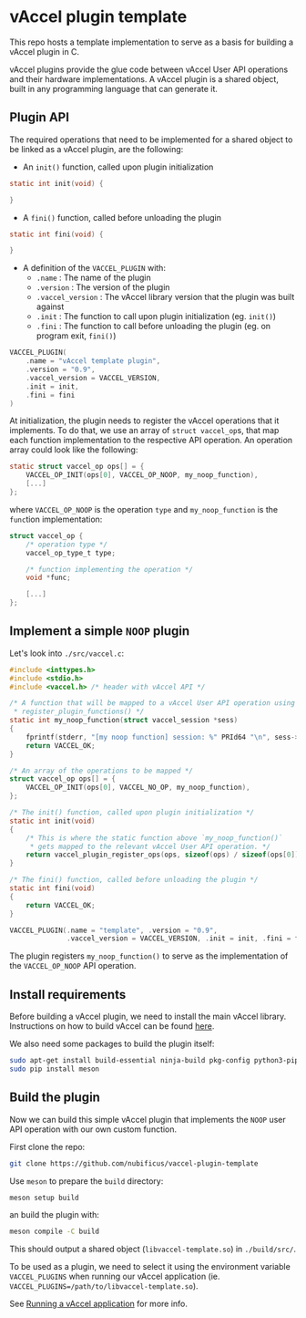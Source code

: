 # vAccel plugin template

This repo hosts a template implementation to serve as a basis for building a
vAccel plugin in C.

vAccel plugins provide the glue code between vAccel User API operations and
their hardware implementations. A vAccel plugin is a shared object, built in any
programming language that can generate it.

## Plugin API

The required operations that need to be implemented for a shared object to be
linked as a vAccel plugin, are the following:

- An `init()` function, called upon plugin initialization

```C
static int init(void) {

}
```

- A `fini()` function, called before unloading the plugin
```C
static int fini(void) {

}
```

- A definition of the `VACCEL_PLUGIN` with:
  - `.name` : The name of the plugin
  - `.version` : The version of the plugin
  - `.vaccel_version` : The vAccel library version that the plugin was built
    against
  - `.init` : The function to call upon plugin initialization (eg. `init()`)
  - `.fini` : The function to call before unloading the plugin (eg. on program
    exit, `fini()`)
```C
VACCEL_PLUGIN(
    .name = "vAccel template plugin",
    .version = "0.9",
    .vaccel_version = VACCEL_VERSION,
    .init = init,
    .fini = fini
)
```

At initialization, the plugin needs to register the vAccel operations that it
implements. To do that, we use an array of `struct vaccel_op`s, that map each
function implementation to the respective API operation. An operation array
could look like the following:
```C
static struct vaccel_op ops[] = {
    VACCEL_OP_INIT(ops[0], VACCEL_OP_NOOP, my_noop_function),
    [...]
};
```
where `VACCEL_OP_NOOP` is the operation `type` and `my_noop_function` is the
`func`tion implementation:
```C
struct vaccel_op {
    /* operation type */
    vaccel_op_type_t type;

    /* function implementing the operation */
    void *func;

    [...]
};
```

## Implement a simple `NOOP` plugin

Let's look into `./src/vaccel.c`:

```C {.line-numbers}
#include <inttypes.h>
#include <stdio.h>
#include <vaccel.h> /* header with vAccel API */

/* A function that will be mapped to a vAccel User API operation using
 * register_plugin_functions() */
static int my_noop_function(struct vaccel_session *sess)
{
    fprintf(stderr, "[my noop function] session: %" PRId64 "\n", sess->id);
    return VACCEL_OK;
}

/* An array of the operations to be mapped */
struct vaccel_op ops[] = {
    VACCEL_OP_INIT(ops[0], VACCEL_NO_OP, my_noop_function),
};

/* The init() function, called upon plugin initialization */
static int init(void)
{
    /* This is where the static function above `my_noop_function()`
     * gets mapped to the relevant vAccel User API operation. */
    return vaccel_plugin_register_ops(ops, sizeof(ops) / sizeof(ops[0]));
}

/* The fini() function, called before unloading the plugin */
static int fini(void)
{
    return VACCEL_OK;
}

VACCEL_PLUGIN(.name = "template", .version = "0.9",
              .vaccel_version = VACCEL_VERSION, .init = init, .fini = fini)
```

The plugin registers `my_noop_function()` to serve as the implementation of the
`VACCEL_OP_NOOP` API operation.

## Install requirements

Before building a vAccel plugin, we need to install the main vAccel library.
Instructions on how to build vAccel can be found
[here](https://docs.vaccel.org/quickstart/).

We also need some packages to build the plugin itself:
```bash
sudo apt-get install build-essential ninja-build pkg-config python3-pip
sudo pip install meson
```

## Build the plugin

Now we can build this simple vAccel plugin that implements the `NOOP` user API
operation with our own custom function.

First clone the repo:
```bash
git clone https://github.com/nubificus/vaccel-plugin-template
```

Use `meson` to prepare the `build` directory:
```bash
meson setup build
```

an build the plugin with:
```bash
meson compile -C build
```
This should output a shared object (`libvaccel-template.so`) in `./build/src/`.

To be used as a plugin, we need to select it using the environment variable
`VACCEL_PLUGINS` when running our vAccel application
(ie. `VACCEL_PLUGINS=/path/to/libvaccel-template.so`).

See [Running a vAccel
application](https://docs.vaccel.org/build_run_app/#running-a-vaccel-application)
for more info.
